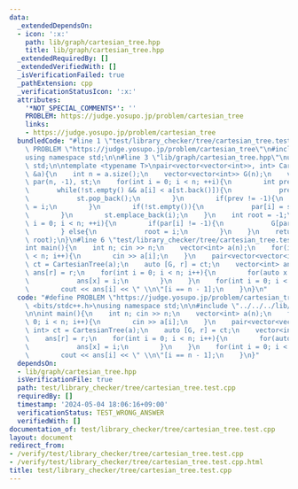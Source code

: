 ```yaml
---
data:
  _extendedDependsOn:
  - icon: ':x:'
    path: lib/graph/cartesian_tree.hpp
    title: lib/graph/cartesian_tree.hpp
  _extendedRequiredBy: []
  _extendedVerifiedWith: []
  _isVerificationFailed: true
  _pathExtension: cpp
  _verificationStatusIcon: ':x:'
  attributes:
    '*NOT_SPECIAL_COMMENTS*': ''
    PROBLEM: https://judge.yosupo.jp/problem/cartesian_tree
    links:
    - https://judge.yosupo.jp/problem/cartesian_tree
  bundledCode: "#line 1 \"test/library_checker/tree/cartesian_tree.test.cpp\"\n#define\
    \ PROBLEM \"https://judge.yosupo.jp/problem/cartesian_tree\"\n#include <bits/stdc++.h>\n\
    using namespace std;\n\n#line 3 \"lib/graph/cartesian_tree.hpp\"\nusing namespace\
    \ std;\n\ntemplate <typename T>\npair<vector<vector<int>>, int> CartesianTree(vector<T>\
    \ &a){\n    int n = a.size();\n    vector<vector<int>> G(n);\n    vector<int>\
    \ par(n, -1), st;\n    for(int i = 0; i < n; ++i){\n        int prev = -1;\n \
    \       while(!st.empty() && a[i] < a[st.back()]){\n            prev = st.back();\n\
    \            st.pop_back();\n        }\n        if(prev != -1){\n            par[prev]\
    \ = i;\n        }\n        if(!st.empty()){\n            par[i] = st.back();\n\
    \        }\n        st.emplace_back(i);\n    }\n    int root = -1;\n    for(int\
    \ i = 0; i < n; ++i){\n        if(par[i] != -1){\n            G[par[i]].emplace_back(i);\n\
    \        } else{\n            root = i;\n        }\n    }\n    return make_pair(G,\
    \ root);\n}\n#line 6 \"test/library_checker/tree/cartesian_tree.test.cpp\"\n\n\
    int main(){\n    int n; cin >> n;\n    vector<int> a(n);\n    for(int i = 0; i\
    \ < n; i++){\n        cin >> a[i];\n    }\n    pair<vector<vector<int>>, int>\
    \ ct = CartesianTree(a);\n    auto [G, r] = ct;\n    vector<int> ans(n);\n   \
    \ ans[r] = r;\n    for(int i = 0; i < n; i++){\n        for(auto x : G[i]){\n\
    \            ans[x] = i;\n        }\n    }\n    for(int i = 0; i < n; i++){\n\
    \        cout << ans[i] << \" \\n\"[i == n - 1];\n    }\n}\n"
  code: "#define PROBLEM \"https://judge.yosupo.jp/problem/cartesian_tree\"\n#include\
    \ <bits/stdc++.h>\nusing namespace std;\n\n#include \"../../../lib/graph/cartesian_tree.hpp\"\
    \n\nint main(){\n    int n; cin >> n;\n    vector<int> a(n);\n    for(int i =\
    \ 0; i < n; i++){\n        cin >> a[i];\n    }\n    pair<vector<vector<int>>,\
    \ int> ct = CartesianTree(a);\n    auto [G, r] = ct;\n    vector<int> ans(n);\n\
    \    ans[r] = r;\n    for(int i = 0; i < n; i++){\n        for(auto x : G[i]){\n\
    \            ans[x] = i;\n        }\n    }\n    for(int i = 0; i < n; i++){\n\
    \        cout << ans[i] << \" \\n\"[i == n - 1];\n    }\n}"
  dependsOn:
  - lib/graph/cartesian_tree.hpp
  isVerificationFile: true
  path: test/library_checker/tree/cartesian_tree.test.cpp
  requiredBy: []
  timestamp: '2024-05-04 18:06:16+09:00'
  verificationStatus: TEST_WRONG_ANSWER
  verifiedWith: []
documentation_of: test/library_checker/tree/cartesian_tree.test.cpp
layout: document
redirect_from:
- /verify/test/library_checker/tree/cartesian_tree.test.cpp
- /verify/test/library_checker/tree/cartesian_tree.test.cpp.html
title: test/library_checker/tree/cartesian_tree.test.cpp
---
```

